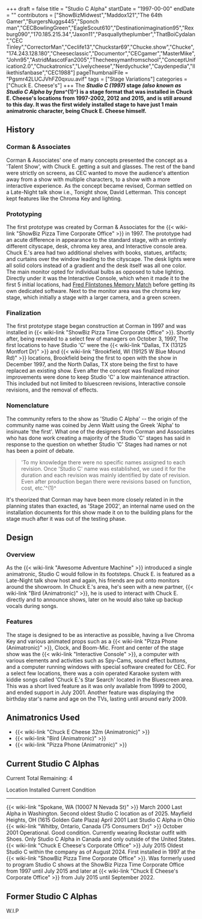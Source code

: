 +++
draft = false
title = "Studio C Alpha"
startDate = "1997-00-00"
endDate = ""
contributors = ["ShowBizMidwest","Maddox121","The 64th Gamer","BurgersNuggs445","Sponch man","CECBowlingGreen","EagleScout610","Destinationimagination95","Rexburg090","170.185.215.34","Jaxon11","Pasquallytheplumber","ThatBoiCydalan","CEC Tinley","CorrectorMan","Ceclife13","Chuckstar69","Chucke.show","Chucke","174.243.128.180","Cheeseclassic","Documentor","CECgamer","MasterMike","John95","AstridMascotFan2005","Thecheesymanfromschool","ConceptUnification2.0","Chuckatronics","Livelycheese","Nerdychucke","Caydenpedia","Ilikethisfanbase","CEC1988"]
pageThumbnailFile = "Pgsmr42LUCJVhFZ0qxuu.avif"
tags = ["Stage Variations"]
categories = ["Chuck E. Cheese's"]
+++
The ***Studio C (1997)* stage *(also known as **Studio C Alpha** by fans*^(1)^) is a stage format that was installed in Chuck E. Cheese's locations from 1997-2002, 2012 and 2015, and is still around to this day.
It was the first widely installed stage to have just 1 main animatronic character, being Chuck E. Cheese himself.**

## History

### Corman & Associates

Corman & Associates' one of many concepts presented the concept as a 'Talent Show', with Chuck E. getting a suit and glasses. The rest of the band were strictly on screens, as CEC wanted to move the audience's attention away from a show with multiple characters, to a show with a more interactive experience. As the concept became revised, Corman settled on a Late-Night talk show i.e., Tonight show, David Letterman. This concept kept features like the Chroma Key and lighting.

### Prototyping

The first prototype was created by Corman & Associates for the {{< wiki-link "ShowBiz Pizza Time Corporate Office" >}} in 1997. The prototype had an acute difference in appearance to the standard stage, with an entirely different cityscape, desk, chroma key area, and Interactive console area.
Chuck E.'s area had two additional shelves with books, statues, artifacts; and curtains over the window leading to the cityscape. The desk lights were all solid colors instead of a gradient and the desk itself was all one color.
The main monitor opted for individual bulbs as opposed to tube lighting. Directly under it was the Interactive Console, which when it made it to the first 5 initial locations, had [Fred Flintstones Memory Match](https://www.arcade-museum.com/game_detail.php?game_id=7848) before getting its own dedicated software. Next to the monitor area was the chroma key stage, which initially a stage with a larger camera, and a green screen.

### Finalization

The first prototype stage began construction at Corman in 1997 and was installed in {{< wiki-link "ShowBiz Pizza Time Corporate Office" >}}.
Shortly after, being revealed to a select few of managers on October 3, 1997, The first locations to have Studio 'C' were the {{< wiki-link "Dallas, TX (13125 Montfort Dr)" >}} and {{< wiki-link "Brookfield, WI (19125 W Blue Mound Rd)" >}} locations, Brookfield being the first to open with the show in December 1997, and the North Dallas, TX store being the first to have replaced an existing show.
Even after the concept was finalized minor improvements were done to keep Studio 'C' a low maintenance attraction. This included but not limited to bluescreen revisions, Interactive console revisions, and the removal of effects.

### Nomenclature

The community refers to the show as 'Studio C Alpha' -- the origin of the community name was coined by Jenn Waitt using the Greek 'Alpha' to insinuate 'the first'.
What one of the designers from Corman and Associates who has done work creating a majority of the Studio 'C' stages has said in response to the question on whether Studio 'C' Stages had names or not has been a point of debate.

> 'To my knowledge there were no specific names assigned to each revision. Once 'Studio C' name was established, we used it for the duration and each revision was mainly identified by date of revision. Even after production began there were revisions based on function, cost, etc.'^(1)^

It's theorized that Corman may have been more closely related in in the planning states than exacted, as 'Stage 2002', an internal name used on the installation documents for this show made it on to the building plans for the stage much after it was out of the testing phase.

## Design

### Overview

As the {{< wiki-link "Awesome Adventure Machine" >}} introduced a single animatronic, Studio C would follow in its footsteps. Chuck E. is featured as a Late-Night talk show host and again, his friends are put onto monitors around the showroom. In Chuck E.'s area, he's seen with a new partner, {{< wiki-link "Bird (Animatronic)" >}}, he is used to interact with Chuck E. directly and to announce shows, later on he would also take up backup vocals during songs.

### Features

The stage is designed to be as interactive as possible, having a live Chroma Key and various animated props such as a {{< wiki-link "Pizza Phone (Animatronic)" >}}, Clock, and Boom-Mic.
Front and center of the stage show was the {{< wiki-link "Interactive Console" >}}, a computer with various elements and activities such as Spy-Cams, sound effect buttons, and a computer running windows with special software created for CEC.
For a select few locations, there was a coin operated Karaoke system with kiddie songs called 'Chuck E.'s Star Search' located in the Bluescreen area. This was a short lived feature as it was only available from 1999 to 2000, and ended support in July 2001.
Another feature was displaying the birthday star's name and age on the TVs, lasting until around early 2009.

## Animatronics Used

- {{< wiki-link "Chuck E Cheese 32m (Animatronic)" >}}
- {{< wiki-link "Bird (Animatronic)" >}}
- {{< wiki-link "Pizza Phone (Animatronic)" >}}

## Current Studio C Alphas

Current Total Remaining: 4

  Location                                                            Installed      Current Condition
  ------------------------------------------------------------------- -------------- ---------------------------------------------------------------------------------------------------------------------------------------------------------------------------------------------------------------------------------------------------------------------------------------------------------------------------------------------------------------------------------
  {{< wiki-link "Spokane, WA (10007 N Nevada St)" >}}             March 2000     Last Alpha in Washington. Second oldest Studio C location as of 2025.
  Mayfield Heights, OH (1615 Golden Gate Plaza)                       April 2001     Last Studio C Alpha in Ohio
  {{< wiki-link "Whitby, Ontario, Canada (75 Consumers Dr)" >}}   October 2001   Operational. Good condition. Currently wearing Rockstar outfit with Shoes. Only Studio C Alpha in Canada and only outside of the United States.
  {{< wiki-link "Chuck E Cheese's Corporate Office" >}}          July 2015      Oldest Studio C within the company as of August 2024. First installed in 1997 at the {{< wiki-link "ShowBiz Pizza Time Corporate Office" >}}. Was formerly used to program Studio C shows at the ShowBiz Pizza Time Corporate Office from 1997 until July 2015 and later at {{< wiki-link "Chuck E Cheese's Corporate Office" >}} from July 2015 until September 2022.

## Former Studio C Alphas

W.I.P
